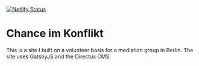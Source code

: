 [![Netlify Status](https://api.netlify.com/api/v1/badges/2eccae48-6110-41ba-a164-1ab359ed3313/deploy-status)](https://app.netlify.com/sites/chance-im-konflikt/deploys)

# Chance im Konflikt

This is a site I built on a volunteer basis for a mediation group in Berlin. The site uses GatsbyJS and the Directus CMS. 
